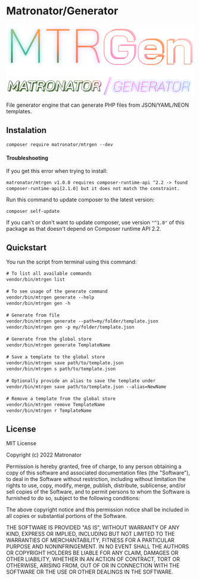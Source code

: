 # Matronator/Generator

![MTRGen Logo](../.github/logo.png)

File generator engine that can generate PHP files from JSON/YAML/NEON templates.

## Instalation

```
composer require matronator/mtrgen --dev
```

#### Troubleshooting

If you get this error when trying to install:

```
matronator/mtrgen v1.0.0 requires composer-runtime-api ^2.2 -> found composer-runtime-api[2.1.0] but it does not match the constraint.
```

Run this command to update composer to the latest version:

```
composer self-update
```

If you can't or don't want to update composer, use version `"^1.0"` of this package as that doesn't depend on Composer runtime API 2.2.

## Quickstart

You run the script from terminal using this command:

```
# To list all available commands
vendor/bin/mtrgen list

# To see usage of the generate command
vendor/bin/mtrgen generate --help
vendor/bin/mtrgen gen -h

# Generate from file
vendor/bin/mtrgen generate --path=my/folder/template.json
vendor/bin/mtrgen gen -p my/folder/template.json

# Generate from the global store
vendor/bin/mtrgen generate TemplateName

# Save a template to the global store
vendor/bin/mtrgen save path/to/template.json
vendor/bin/mtrgen s path/to/template.json

# Optionally provide an alias to save the template under
vendor/bin/mtrgen save path/to/template.json --alias=NewName

# Remove a template from the global store
vendor/bin/mtrgen remove TemplateName
vendor/bin/mtrgen r TemplateName
```

## License

MIT License

Copyright (c) 2022 Matronator

Permission is hereby granted, free of charge, to any person obtaining a copy of this software and associated documentation files (the "Software"), to deal in the Software without restriction, including without limitation the rights to use, copy, modify, merge, publish, distribute, sublicense, and/or sell copies of the Software, and to permit persons to whom the Software is furnished to do so, subject to the following conditions:

The above copyright notice and this permission notice shall be included in all copies or substantial portions of the Software.

THE SOFTWARE IS PROVIDED "AS IS", WITHOUT WARRANTY OF ANY KIND, EXPRESS OR IMPLIED, INCLUDING BUT NOT LIMITED TO THE WARRANTIES OF MERCHANTABILITY, FITNESS FOR A PARTICULAR PURPOSE AND NONINFRINGEMENT. IN NO EVENT SHALL THE AUTHORS OR COPYRIGHT HOLDERS BE LIABLE FOR ANY CLAIM, DAMAGES OR OTHER LIABILITY, WHETHER IN AN ACTION OF CONTRACT, TORT OR OTHERWISE, ARISING FROM, OUT OF OR IN CONNECTION WITH THE SOFTWARE OR THE USE OR OTHER DEALINGS IN THE SOFTWARE.
